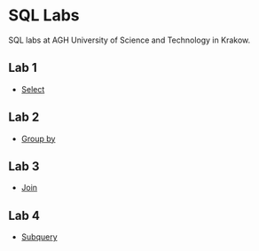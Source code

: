 # SQL Labs

SQL labs at AGH University of Science and Technology in Krakow.

## Lab 1

* [Select](01-select/README.md)

## Lab 2

* [Group by](02-group/README.md)

## Lab 3

* [Join](03-join/README.md)

## Lab 4

* [Subquery](04-subquery/README.md)
